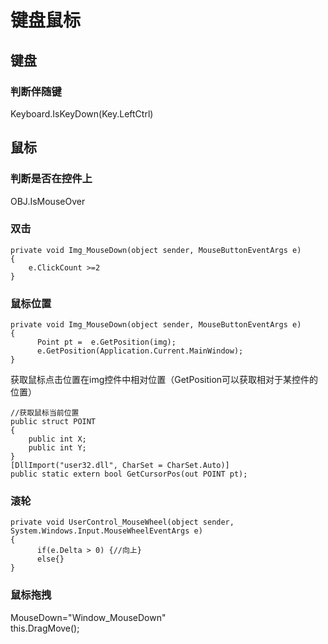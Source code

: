 # 键盘鼠标

## 键盘

### 判断伴随键

Keyboard.IsKeyDown(Key.LeftCtrl)

## 鼠标

### 判断是否在控件上

OBJ.IsMouseOver

### 双击

```
private void Img_MouseDown(object sender, MouseButtonEventArgs e)
{
    e.ClickCount >=2 
}
```

### 鼠标位置

```
private void Img_MouseDown(object sender, MouseButtonEventArgs e)
{
      Point pt =  e.GetPosition(img);
      e.GetPosition(Application.Current.MainWindow);
}
```

获取鼠标点击位置在img控件中相对位置（GetPosition可以获取相对于某控件的位置）

```
//获取鼠标当前位置
public struct POINT
{
    public int X;
    public int Y;
}
[DllImport("user32.dll", CharSet = CharSet.Auto)]
public static extern bool GetCursorPos(out POINT pt);
```

### 滚轮

```
private void UserControl_MouseWheel(object sender, System.Windows.Input.MouseWheelEventArgs e)
{
      if(e.Delta > 0) {//向上}
      else{}
}
```

### 鼠标拖拽

MouseDown="Window_MouseDown"  
this.DragMove();